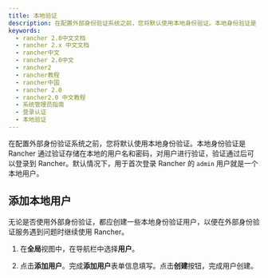 ```yaml
---
title: 本地验证
description: 在配置外部身份验证系统之前，您将默认使用本地身份验证。本地身份验证是 Rancher 通过验证存储在本地的用户名和密码，对用户进行验证，验证通过后可以登录到 Rancher。默认情况下，用于首次登录 Rancher 的 `admin` 用户就是一个本地用户。无论是否使用外部身份验证，都应创建一些本地身份验证用户，以便在外部身份验证服务遇到问题时继续使用 Rancher。
keywords:
  - rancher 2.0中文文档
  - rancher 2.x 中文文档
  - rancher中文
  - rancher 2.0中文
  - rancher2
  - rancher教程
  - rancher中国
  - rancher 2.0
  - rancher2.0 中文教程
  - 系统管理员指南
  - 登录认证
  - 本地验证
---
```


在配置外部身份验证系统之前，您将默认使用本地身份验证。本地身份验证是 Rancher 通过验证存储在本地的用户名和密码，对用户进行验证，验证通过后可以登录到 Rancher。默认情况下，用于首次登录 Rancher 的 `admin` 用户就是一个本地用户。

## 添加本地用户

无论是否使用外部身份验证，都应创建一些本地身份验证用户，以便在外部身份验证服务遇到问题时继续使用 Rancher。

1. 在**全局**视图中，在导航栏中选择**用户**。

2. 点击**添加用户**。完成**添加用户**表单信息填写。点击**创建**按钮，完成用户创建。
